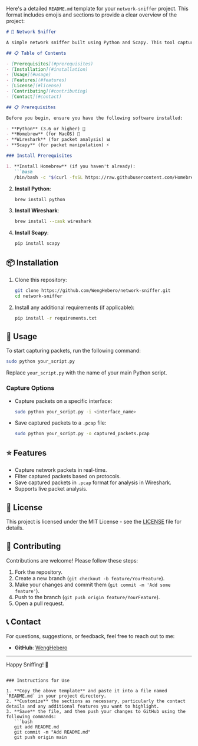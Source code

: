 Here's a detailed `README.md` template for your `network-sniffer` project. This format includes emojis and sections to provide a clear overview of the project:

```markdown
# 🐍 Network Sniffer

A simple network sniffer built using Python and Scapy. This tool captures and analyzes packets on a network interface.

## 📋 Table of Contents

- [Prerequisites](#prerequisites)
- [Installation](#installation)
- [Usage](#usage)
- [Features](#features)
- [License](#license)
- [Contributing](#contributing)
- [Contact](#contact)

## 📋 Prerequisites

Before you begin, ensure you have the following software installed:

- **Python** (3.6 or higher) 🐍
- **Homebrew** (for MacOS) 🍺
- **Wireshark** (for packet analysis) 📊
- **Scapy** (for packet manipulation) ⚡

### Install Prerequisites

1. **Install Homebrew** (if you haven't already):
   ```bash
   /bin/bash -c "$(curl -fsSL https://raw.githubusercontent.com/Homebrew/install/HEAD/install.sh)"
   ```

2. **Install Python**:
   ```bash
   brew install python
   ```

3. **Install Wireshark**:
   ```bash
   brew install --cask wireshark
   ```

4. **Install Scapy**:
   ```bash
   pip install scapy
   ```

## 📦 Installation

1. Clone this repository:
   ```bash
   git clone https://github.com/WengHebero/network-sniffer.git
   cd network-sniffer
   ```

2. Install any additional requirements (if applicable):
   ```bash
   pip install -r requirements.txt
   ```

## 🚀 Usage

To start capturing packets, run the following command:

```bash
sudo python your_script.py
```

Replace `your_script.py` with the name of your main Python script.

### Capture Options

- Capture packets on a specific interface:
  ```bash
  sudo python your_script.py -i <interface_name>
  ```

- Save captured packets to a `.pcap` file:
  ```bash
  sudo python your_script.py -o captured_packets.pcap
  ```

## ⭐ Features

- Capture network packets in real-time.
- Filter captured packets based on protocols.
- Save captured packets in `.pcap` format for analysis in Wireshark.
- Supports live packet analysis.

## 📄 License

This project is licensed under the MIT License - see the [LICENSE](LICENSE) file for details.

## 🤝 Contributing

Contributions are welcome! Please follow these steps:

1. Fork the repository.
2. Create a new branch (`git checkout -b feature/YourFeature`).
3. Make your changes and commit them (`git commit -m 'Add some feature'`).
4. Push to the branch (`git push origin feature/YourFeature`).
5. Open a pull request.

## 📞 Contact

For questions, suggestions, or feedback, feel free to reach out to me:

- **GitHub**: [WengHebero](https://github.com/WengHebero)

---

Happy Sniffing! 🐾
```

### Instructions for Use

1. **Copy the above template** and paste it into a file named `README.md` in your project directory.
2. **Customize** the sections as necessary, particularly the contact details and any additional features you want to highlight.
3. **Save** the file, and then push your changes to GitHub using the following commands:
   ```bash
   git add README.md
   git commit -m "Add README.md"
   git push origin main
   ```

